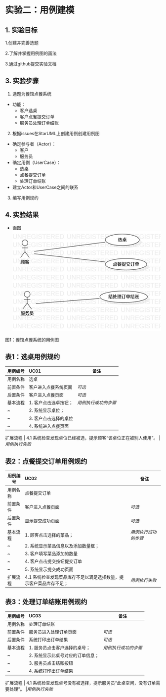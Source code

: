 # 实验二：用例建模

## 1. 实验目标

1.创建并完善选题

2.了解并掌握用例图的画法

3.通过github提交实验文档

## 3. 实验步骤

1. 选题为餐馆点餐系统  
  - 功能：
    - 客户选桌
    - 客户点餐提交订单
    - 服务员处理订单结账
2. 根据issues在StarUML上创建用例创建用例图     
 - 确定参与者（Actor）：
    - 客户
    - 服务员  
 - 确定用例（UserCase）：
    - 选桌
    - 点餐提交订单
    - 处理订单结账  
 - 建立Actor和UserCase之间的联系
3. 编写用例规约

## 4. 实验结果

- 画图  
![用例图](./Lab2_UseCaseDiagram.jpg)

图1：餐馆点餐系统的用例图

## 表1：选桌用例规约  

用例编号  | UC01 | 备注  
-|:-|-  
用例名称  | 选桌  |   
前置条件  |  客户进入点餐系统页面   | *可选*   
后置条件  | 客户进入点餐页面     | *可选*   
基本流程  | 1. 客户点击选卓按钮；  |*用例执行成功的步骤*    
~| 2. 系统显示桌位；  |   
~| 3. 客户点击选择的桌位  |   
~| 4. 系统进入点餐页面  |   
 
扩展流程  | 4.1 系统检查发现桌位已经被选，提示顾客“该桌位正在被别人使用”。 |*用例执行失败*    


## 表2：点餐提交订单用例规约  

用例编号  | UC02 | 备注  
-|:-|-  
用例名称  | 点餐提交订单  |   
前置条件  |  客户进入点餐页面   | *可选*   
后置条件  |  显示提交成功页面  | *可选*   
基本流程  | 1. 顾客点击选择的菜品；  |*用例执行成功的步骤*    
~| 2. 系统显示菜品信息以及添加数量框；  |   
~| 3. 客户填写菜品添加的数量 |   
~| 4. 客户点击提交按钮提交订单  |   
~| 5. 系统显示提交成功页面  |  
扩展流程  | 4.1 系统检查发现菜品库存不足以满足选择数量，提示客户菜品库存不足；  |*用例执行失败*    


## 表3：处理订单结账用例规约  

用例编号  | UC03 | 备注  
-|:-|-  
用例名称  | 处理订单结账  |   
前置条件  |  服务员进入处理订单页面   | *可选*   
后置条件  |  系统打印出订单结果  | *可选*   
基本流程  | 1. 服务员点击客户选择的桌号；  |*用例执行成功的步骤*    
~| 2. 系统显示此桌号对应的订单信息；  |   
~| 3. 服务员点击结账按钮  |   
~| 4. 系统打印出订单结果 |   

扩展流程  | 4.1 系统检查发现桌号没有被选择，提示服务员“此桌空闲，没有订单需要处理”。  |*用例执行失败* 

